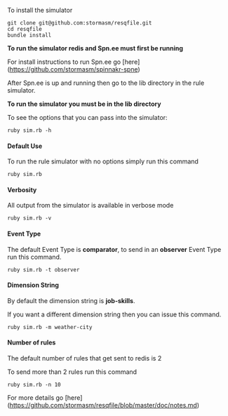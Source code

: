 
To install the simulator

```
git clone git@github.com:stormasm/resqfile.git
cd resqfile
bundle install
```

**To run the simulator redis and Spn.ee must first be running**

For install instructions to run Spn.ee go
[here]
(https://github.com/stormasm/spinnakr-spne)

After Spn.ee is up and running then go to the lib directory
in the rule simulator.

**To run the simulator you must be in the lib directory**

To see the options that you can pass into the simulator:

```
ruby sim.rb -h
```

#### Default Use

To run the rule simulator with no options simply run this command

```
ruby sim.rb
```

#### Verbosity

All output from the simulator is available in verbose mode

```
ruby sim.rb -v
```

#### Event Type

The default Event Type is **comparator**, to send in an **observer** Event Type
run this command.

```
ruby sim.rb -t observer
```

#### Dimension String

By default the dimension string is **job-skills**.

If you want a different dimension string then you can issue this command.

```
ruby sim.rb -m weather-city
```

#### Number of rules

The default number of rules that get sent to redis is 2

To send more than 2 rules run this command

```
ruby sim.rb -n 10
```

For more details go
[here]
(https://github.com/stormasm/resqfile/blob/master/doc/notes.md)
